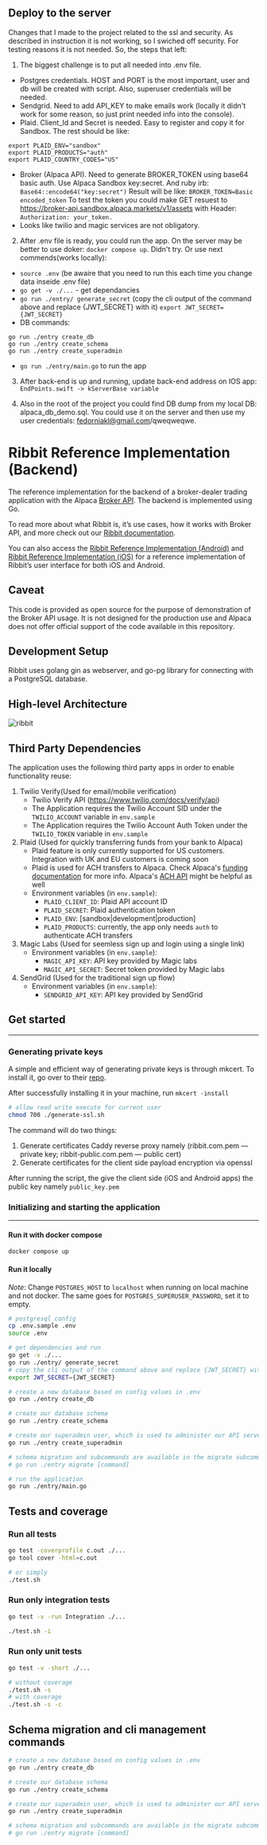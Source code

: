 ## Deploy to the server

Changes that I made to the project related to the ssl and security. As described in instruction it is not working, so I swiched off security. For testing reasons it is not needed.
So, the steps that left:

1. The biggest challenge is to put all needed into .env file.
- Postgres credentials. HOST and PORT is the most important, user and db will be created with script. Also, superuser credentials will be needed.
- Sendgrid. Need to add API_KEY to make emails work (locally it didn't work for some reason, so just print needed info into the console).
- Plaid. Client_Id and Secret is needed. Easy to register and copy it for Sandbox. The rest should be like:
```
export PLAID_ENV="sandbox"
export PLAID_PRODUCTS="auth"
export PLAID_COUNTRY_CODES="US"
```
- Broker (Alpaca API). Need to generate BROKER_TOKEN using base64 basic auth. Use Alpaca Sandbox key:secret. And ruby irb: 
```Base64::encode64("key:secret")```
Result will be like:
```BROKER_TOKEN=Basic encoded_token```
To test the token you could make GET resuest to https://broker-api.sandbox.alpaca.markets/v1/assets with Header: `Authorization: your_token.`
- Looks like twilio and magic services are not obligatory.

2. After .env file is ready, you could run the app. On the server may be better to use doker: ```docker compose up```. Didn't try. Or use next commends(works locally):
- ```source .env``` (be awaire that you need to run this each time you change data inseide .env file)
- ```go get -v ./...``` - get dependancies
- ```go run ./entry/ generate_secret``` (copy the cli output of the command above and replace {JWT_SECRET} with it) ```export JWT_SECRET={JWT_SECRET}```
- DB commands:
```
go run ./entry create_db
go run ./entry create_schema
go run ./entry create_superadmin
```
- ```go run ./entry/main.go``` to run the app

3. After back-end is up and running, update back-end address on IOS app:
```EndPoints.swift -> kServerBase variable```

4. Also in the root of the project you could find DB dump from my local DB: alpaca_db_demo.sql. You could use it on the server and then use my user credentials: fedorniakl@gmail.com/qweqweqwe.


# Ribbit Reference Implementation (Backend)

The reference implementation for the backend of a broker-dealer trading application with the Alpaca [Broker API](https://alpaca.markets/docs/broker/). The backend is implemented using Go. 

To read more about what Ribbit is, it’s use cases, how it works with Broker API, and more check out our [Ribbit documentation](https://alpaca.markets/docs/broker/ribbit/). 

You can also access the [Ribbit Reference Implementation (Android)](https://github.com/alpacahq/ribbit-android) and [Ribbit Reference Implementation (iOS)](https://github.com/alpacahq/ribbit-ios) for a reference implementation of Ribbit’s user interface for both iOS and Android.

## Caveat

This code is provided as open source for the purpose of demonstration of the Broker API usage. It is not designed for the production use and Alpaca does not offer official support of the code available in this repository.

## Development Setup
Ribbit uses golang gin as webserver, and go-pg library for connecting with a PostgreSQL database.

## High-level Architecture

![ribbit](https://user-images.githubusercontent.com/22711718/139060730-a1628b12-cf45-4d6f-ad59-0a36b055b5c5.jpeg)


## Third Party Dependencies

The application uses the following third party apps in order to enable functionality reuse:
1. Twilio Verify(Used for email/mobile verification) 
    - Twilio Verify API (https://www.twilio.com/docs/verify/api)
    - The Application requires the Twilio Account SID under the `TWILIO_ACCOUNT` variable in `env.sample`
    - The Application requires the Twilio Account Auth Token under the `TWILIO_TOKEN` variable in `env.sample`
2. Plaid (Used for quickly transferring funds from your bank to Alpaca)
    - Plaid feature is only currently supported for US customers. Integration with UK and EU customers is coming soon
    - Plaid is used for ACH transfers to Alpaca. Check Alpaca's [funding documentation](https://alpaca.markets/docs/broker/integration/funding/) for more info. Alpaca's [ACH API](https://alpaca.markets/docs/broker/api-references/funding/ach/) might be helpful as well
    - Environment variables (in `env.sample`):
      - `PLAID_CLIENT_ID`: Plaid API account ID
      - `PLAID_SECRET`: Plaid authentication token
      - `PLAID_ENV`: [sandbox|development|production]
      - `PLAID_PRODUCTS`: currently, the app only needs `auth` to authenticate ACH transfers
3. Magic Labs (Used for seemless sign up and login using a single link)
    - Environment variables (in `env.sample`):
      - `MAGIC_API_KEY`: API key provided by Magic labs
      - `MAGIC_API_SECRET`: Secret token provided by Magic labs
4. SendGrid (Used for the traditional sign up flow)
    - Environment variables (in `env.sample`):
      - `SENDGRID_API_KEY`: API key provided by SendGrid

## Get started
----

### Generating private keys
A simple and efficient way of generating private keys is through mkcert. To install it, go over to their [repo](https://github.com/FiloSottile/mkcert#readme).

After successfully installing it in your machine, run `mkcert -install`

``` bash
# allow read write execute for current user
chmod 700 ./generate-ssl.sh
```

The command will do two things:
1. Generate certificates Caddy reverse proxy namely (ribbit.com.pem — private key; ribbit-public.com.pem — public cert)
2. Generate certificates for the client side payload encryption via openssl

After running the script, the give the client side (iOS and Android apps) the public key namely `public_key.pem`

### Initializing and starting the application
-----
#### Run it with docker compose
```
docker compose up
```

#### Run it locally

_Note_: Change `POSTGRES_HOST` to `localhost` when running on local machine and not docker. The same goes for `POSTGRES_SUPERUSER_PASSWORD`, set it to empty.

```bash
# postgresql config
cp .env.sample .env
source .env

# get dependencies and run
go get -v ./...
go run ./entry/ generate_secret
# copy the cli output of the command above and replace {JWT_SECRET} with it
export JWT_SECRET={JWT_SECRET}

# create a new database based on config values in .env
go run ./entry create_db

# create our database schema
go run ./entry create_schema

# create our superadmin user, which is used to administer our API server
go run ./entry create_superadmin

# schema migration and subcommands are available in the migrate subcommand
# go run ./entry migrate [command]

# run the application
go run ./entry/main.go
```

## Tests and coverage

### Run all tests

```bash
go test -coverprofile c.out ./...
go tool cover -html=c.out

# or simply
./test.sh
```

### Run only integration tests

```bash
go test -v -run Integration ./...

./test.sh -i
```

### Run only unit tests

```bash
go test -v -short ./...

# without coverage
./test.sh -s
# with coverage
./test.sh -s -c
```

## Schema migration and cli management commands

```bash
# create a new database based on config values in .env
go run ./entry create_db

# create our database schema
go run ./entry create_schema

# create our superadmin user, which is used to administer our API server
go run ./entry create_superadmin

# schema migration and subcommands are available in the migrate subcommand
# go run ./entry migrate [command]
```
